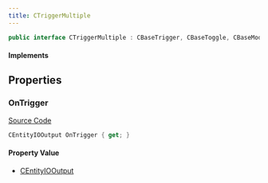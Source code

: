 ```yaml
---
title: CTriggerMultiple
---
```


```csharp
public interface CTriggerMultiple : CBaseTrigger, CBaseToggle, CBaseModelEntity, CBaseEntity, CEntityInstance, ISchemaClass<CEntityInstance>, ISchemaClass<CBaseEntity>, ISchemaClass<CBaseModelEntity>, ISchemaClass<CBaseToggle>, ISchemaClass<CBaseTrigger>, ISchemaClass<CTriggerMultiple>, ISchemaField, ISchemaClass, INativeHandle
```

#### Implements

## Properties

### OnTrigger

[Source Code](https://github.com/swiftly-solution/swiftlys2/blob/main/managed/src/SwiftlyS2.Generated/Schemas/Interfaces/CTriggerMultiple.cs#L17)

```csharp
CEntityIOOutput OnTrigger { get; }
```

#### Property Value

- [CEntityIOOutput](/docs/api/shared/schemadefinitions/centityiooutput)

